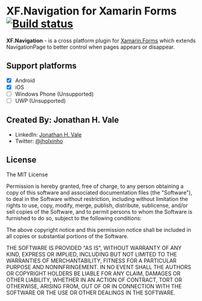 # XF.Navigation for Xamarin Forms [![Build status](https://ci.appveyor.com/api/projects/status/t3hqn8joo9bbp2ep?svg=true)](https://ci.appveyor.com/project/KennyMack/xf-navigation)
**XF.Navigation** - is a cross platform plugin for [Xamarin.Forms](https://www.xamarin.com/forms) which extends NavigationPage to better control when pages appears or disappear.

## Support platforms

- [x] Android
- [x] iOS
- [ ] Windows Phone (Unsupported)
- [ ] UWP (Unsupported)

## Created By: Jonathan H. Vale
* LinkedIn: [Jonathan H. Vale](https://www.linkedin.com/in/jonathanhenriquevale//)
* Twitter: [@jholxinho](https://twitter.com/jholxinho)

## License

The MIT License

Permission is hereby granted, free of charge, to any person obtaining a copy
of this software and associated documentation files (the "Software"), to deal
in the Software without restriction, including without limitation the rights
to use, copy, modify, merge, publish, distribute, sublicense, and/or sell
copies of the Software, and to permit persons to whom the Software is
furnished to do so, subject to the following conditions:

The above copyright notice and this permission notice shall be included in
all copies or substantial portions of the Software.

THE SOFTWARE IS PROVIDED "AS IS", WITHOUT WARRANTY OF ANY KIND, EXPRESS OR
IMPLIED, INCLUDING BUT NOT LIMITED TO THE WARRANTIES OF MERCHANTABILITY,
FITNESS FOR A PARTICULAR PURPOSE AND NONINFRINGEMENT. IN NO EVENT SHALL THE
AUTHORS OR COPYRIGHT HOLDERS BE LIABLE FOR ANY CLAIM, DAMAGES OR OTHER
LIABILITY, WHETHER IN AN ACTION OF CONTRACT, TORT OR OTHERWISE, ARISING FROM,
OUT OF OR IN CONNECTION WITH THE SOFTWARE OR THE USE OR OTHER DEALINGS IN
THE SOFTWARE.